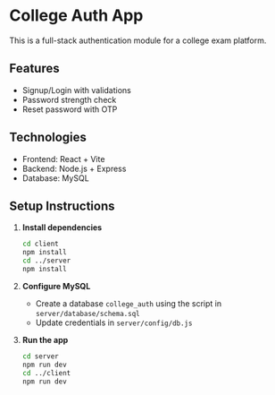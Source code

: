 # College Auth App

This is a full-stack authentication module for a college exam platform.

## Features
- Signup/Login with validations
- Password strength check
- Reset password with OTP

## Technologies
- Frontend: React + Vite
- Backend: Node.js + Express
- Database: MySQL

## Setup Instructions

1. **Install dependencies**
   ```bash
   cd client
   npm install
   cd ../server
   npm install
   ```

2. **Configure MySQL**
   - Create a database `college_auth` using the script in `server/database/schema.sql`
   - Update credentials in `server/config/db.js`

3. **Run the app**
   ```bash
   cd server
   npm run dev
   cd ../client
   npm run dev
   ```
